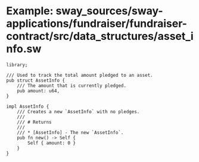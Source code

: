 # Example: sway_sources/sway-applications/fundraiser/fundraiser-contract/src/data_structures/asset_info.sw

```sway
library;

/// Used to track the total amount pledged to an asset.
pub struct AssetInfo {
    /// The amount that is currently pledged.
    pub amount: u64,
}

impl AssetInfo {
    /// Creates a new `AssetInfo` with no pledges.
    ///
    /// # Returns
    ///
    /// * [AssetInfo] - The new `AssetInfo`.
    pub fn new() -> Self {
        Self { amount: 0 }
    }
}

```
